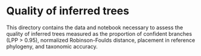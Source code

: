 Quality of inferred trees
=============================================================

This directory contains the data and notebook necessary to assess the quality of inferred trees measured as the proportion of confident branches (LPP > 0.95), normalized Robinson-Foulds distance, placement in reference phylogeny, and taxonomic accuracy.